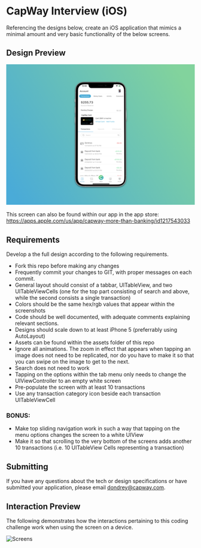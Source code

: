 # CapWay Interview (iOS)
Referencing the designs below, create an iOS application that mimics a minimal amount and very basic functionality of the below screens.

## Design Preview

![Screens](readme-assets/preview.png)


This screen can also be found within our app in the app store: 
https://apps.apple.com/us/app/capway-more-than-banking/id1217543033


## Requirements

Develop a the full design according to the following requirements.

- Fork this repo before making any changes
- Frequently commit your changes to GIT, with proper messages on each commit.
- General layout should consist of a tabbar, UITableView, and two UITableViewCells (one for the top part consisting of search and above, while the second consists a single transaction)
- Colors should be the same hex/rgb values that appear within the screenshots
- Code should be well documented, with adequate comments explaining relevant sections.
- Designs should scale down to at least iPhone 5 (preferrably using AutoLayout)
- Assets can be found within the assets folder of this repo
- Ignore all animations. The zoom in effect that appears when tapping an image does not need to be replicated, nor do you have to make it so that you can swipe on the image to get to the next.
- Search does not need to work
- Tapping on the options within the tab menu only needs to change the UIViewController to an empty white screen
- Pre-populate the screen with at least 10 transactions
- Use any transaction category icon beside each transaction UITableViewCell

### BONUS:
- Make top sliding navigation work in such a way that tapping on the menu options changes the screen to a white UIView
- Make it so that scrolling to the very bottom of the screens adds another 10 transactions (i.e. 10 UITableView Cells representing a transaction)

## Submitting
If you have any questions about the tech or design specifications or have submitted your application, please email dondrey@capway.com.


## Interaction Preview

The following demonstrates how the interactions pertaining to this coding challenge work when using the screen on a device. 

![Screens](readme-assets/screen.gif)
